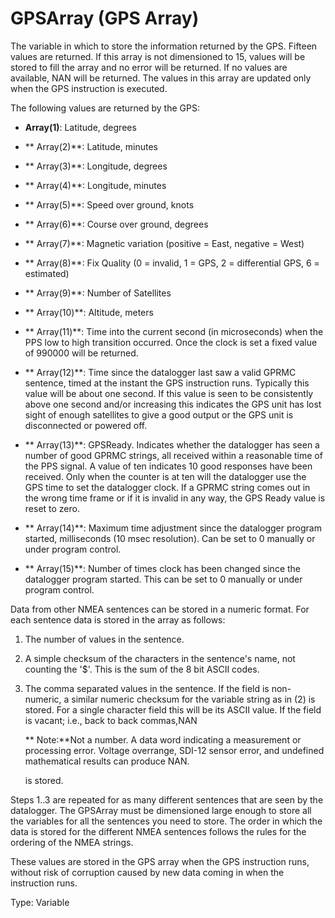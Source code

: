 # GPSArray (GPS Array)

The variable in which to store the information returned by the GPS. Fifteen values are returned. If this array is not dimensioned to 15, values will be stored to fill the array and no error will be returned. If no values are available, NAN will be returned. The values in this array are updated only when the GPS instruction is executed.

The following values are returned by the GPS:

- **Array(1)**: Latitude, degrees

- ** Array(2)**: Latitude, minutes

- ** Array(3)**: Longitude, degrees

- ** Array(4)**: Longitude, minutes

- ** Array(5)**: Speed over ground, knots

- ** Array(6)**: Course over ground, degrees

- ** Array(7)**: Magnetic variation (positive = East, negative = West)

- ** Array(8)**: Fix Quality (0 = invalid, 1 = GPS, 2 = differential GPS, 6 = estimated)

- ** Array(9)**: Number of Satellites

- ** Array(10)**: Altitude, meters

- ** Array(11)**: Time into the current second (in microseconds) when the PPS low to high transition occurred. Once the clock is set a fixed value of 990000 will be returned.

- ** Array(12)**: Time since the datalogger last saw a valid GPRMC sentence, timed at the instant the GPS instruction runs. Typically this value will be about one second. If this value is seen to be consistently above one second and/or increasing this indicates the GPS unit has lost sight of enough satellites to give a good output or the GPS unit is disconnected or powered off.

- ** Array(13)**: GPSReady. Indicates whether the datalogger has seen a number of good GPRMC strings, all received within a reasonable time of the PPS signal. A value of ten indicates 10 good responses have been received. Only when the counter is at ten will the datalogger use the GPS time to set the datalogger clock. If a GPRMC string comes out in the wrong time frame or if it is invalid in any way, the GPS Ready value is reset to zero.

- ** Array(14)**: Maximum time adjustment since the datalogger program started, milliseconds (10 msec resolution). Can be set to 0 manually or under program control.

- ** Array(15)**: Number of times clock has been changed since the datalogger program started. This can be set to 0 manually or under program control.

Data from other NMEA sentences can be stored in a numeric format. For each sentence data is stored in the array as follows:

1. The number of values in the sentence.
2. A simple checksum of the characters in the sentence's name, not counting the '$'. This is the sum of the 8 bit ASCII codes.
3. The comma separated values in the sentence. If the field is non-numeric, a similar numeric checksum for the variable string as in (2) is stored. For a single character field this will be its ASCII value. If the field is vacant; i.e., back to back commas,NAN

   ** Note:**Not a number. A data word indicating a measurement or processing error. Voltage overrange, SDI-12 sensor error, and undefined mathematical results can produce NAN.

   is stored.

Steps 1..3 are repeated for as many different sentences that are seen by the datalogger. The GPSArray must be dimensioned large enough to store all the variables for all the sentences you need to store. The order in which the data is stored for the different NMEA sentences follows the rules for the ordering of the NMEA strings.

These values are stored in the GPS array when the GPS instruction runs, without risk of corruption caused by new data coming in when the instruction runs.

Type: Variable
